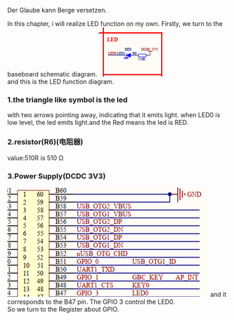 Der Glaube kann Berge versetzen.

In this chapter, i will realize LED function on my own.
Firstly, we turn to the baseboard schematic diagram.
![alt text](image.png)  
and this is the LED function diagram.
### 1.the triangle like symbol is the led  
with two arrows pointing away, indicating that it emits light.
when LED0 is low level, the led emits light.and the Red means the led is RED.
### 2.resistor(R6)(电阻器)
value:510R is 510 Ω
### 3.Power Supply(DCDC 3V3)
![alt text](image-1.png)
and it corresponds to the B47 pin. 
The GPIO 3 control the LED0.  
So we turn to the Register about GPIO.

